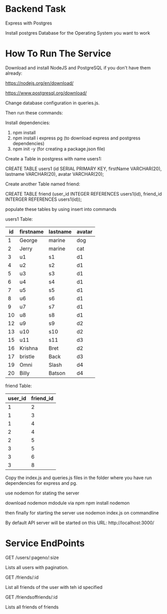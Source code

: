 # Backend Task
Express with Postgres

Install postgres Database for the Operating System you want to work

# How To Run The Service

Download and install NodeJS and PostgreSQL if you don't have them already:

  https://nodejs.org/en/download/ 
	
  https://www.postgresql.org/download/
  
Change database configuration in queries.js. 

Then run these commands:

Install dependencies: 
  1) npm install
  2) npm install i express pg (to download express and postgress dependencies)
  3) npm init -y (for creating a package.json file)
  
  
Create a Table in postgress with name users1:

CREATE TABLE users1 (id SERIAL PRIMARY KEY, firstName VARCHAR(20), lastname VARCHAR(20), avatar VARCHAR(20);

Create another Table named friend:

CREATE TABLE friend (user_id INTEGER REFERENCES users1(id), friend_id INTERGER REFERENCES users1(id));

populate these tables by using insert into commands

users1 Table:

id | firstname | lastname | avatar
----|-----------|----------|--------
  1 | George    | marine   | dog
  2 | Jerry     | marine   | cat
  3 | u1        | s1       | d1
  4 | u2        | s2       | d1
  5 | u3        | s3       | d1
  6 | u4        | s4       | d1
  7 | u5        | s5       | d1
  8 | u6        | s6       | d1
  9 | u7        | s7       | d1
 10 | u8        | s8       | d1
 12 | u9        | s9       | d2
 13 | u10       | s10      | d2
 15 | u11       | s11      | d3
 16 | Krishna   | Bret     | d2
 17 | bristle   | Back     | d3
 19 | Omni      | Slash    | d4
 20 | Billy     | Batson   | d4 
 
friend Table:

user_id | friend_id
---------|-----------
1 	|         2
1 	|         3
1 	|         4
2 	|         4
2 	|         5
3 	|         5
3 	|         6
3 	|         8

       
Copy the index.js and queries.js files in the folder where you have run dependencies  for express and pg.

use nodemon for stating the server

download nodemon mdodule via npm 
	npm install nodemon

then finally for starting the server use nodemon index.js on commandline

By default API server will be started on this URL: http://localhost:3000/

# Service EndPoints

GET /users/:pageno/:size

Lists all users with pagination.

GET /friends/:id

List all friends of the user with teh id specified

GET /friendsoffriends/:id

Lists all friends of friends

